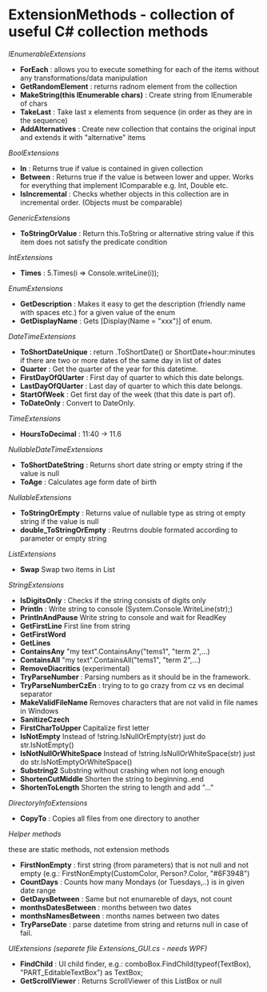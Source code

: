 ExtensionMethods - collection of useful C# collection methods
================

*IEnumerableExtensions*
  * <b>ForEach</b> :  allows you to execute something for each of the items without any transformations/data manipulation 
  * <b>GetRandomElement</b> : returns radnom element from the collection
  * <b>MakeString(this IEnumerable<char> chars)</b> : Create string from IEnumerable of chars
  * <b>TakeLast</b> :  Take last x elements from sequence (in order as they are in the sequence)
  * <b>AddAlternatives</b> :  Create new collection that contains the original input and extends it with "alternative" items

*BoolExtensions*
  * <b>In</b> : Returns true if value is contained in given collection
  * <b>Between</b> : Returns true if the value is between lower and upper. Works for everything that implement IComparable e.g. Int, Double etc.
  * <b>IsIncremental</b> : Checks whether objects in this collection are in incremental order. (Objects must be comparable)

*GenericExtensions*
 * <b>ToStringOrValue</b> : Return this.ToString or alternative string value if this item does not satisfy the predicate condition

*IntExtensions*
  * <b>Times</b> : 5.Times(i => Console.writeLine(i));

*EnumExtensions*
  * <b>GetDescription</b> : Makes it easy to get the description (friendly name with spaces etc.) for a given value of the enum
  * <b>GetDisplayName</b> : Gets [Display(Name = "xxx")] of enum.

*DateTimeExtensions*
 * <b>ToShortDateUnique</b> : return .ToShortDate() or ShortDate+hour:minutes if there are two or more dates of the same day in list of dates
 * <b>Quarter</b> : Get the quarter of the year for this datetime.
 * <b>FirstDayOfQUarter</b> : First day of quarter to which this date belongs.
 * <b>LastDayOfQUarter</b> : Last day of quarter to which this date belongs.
 * <b>StartOfWeek</b> : Get first day of the week (that this date is part of).
 * <b>ToDateOnly</b> : Convert to DateOnly.
 
*TimeExtensions*
 * <b>HoursToDecimal</b> : 11:40 -> 11.6

*NullableDateTimeExtensions*
  * <b>ToShortDateString</b> : Returns short date string or empty string if the value is null
  * <b>ToAge</b> : Calculates age form date of birth

*NullableExtensions*
  * <b>ToStringOrEmpty</b> : Returns value of nullable type as string ot empty string if the value is null
  * <b>double_ToStringOrEmpty</b> : Reutrns double formated according to parameter or empty string

*ListExtensions*
 * <b>Swap</b> Swap two items in List

*StringExtensions*
  * <b>IsDigitsOnly</b> : Checks if the string consists of digits only
  * <b>Println</b> : Write string to console (System.Console.WriteLine(str);)
  * <b>PrintlnAndPause</b> Write string to console and wait for ReadKey
  * <b>GetFirstLine</b> First line from string
  * <b>GetFirstWord</b> 
  * <b>GetLines</b> 
  * <b>ContainsAny</b> "my text".ContainsAny("tems1", "term 2",...)
  * <b>ContainsAll</b> "my text".ContainsAll("tems1", "term 2",...)
  * <b>RemoveDiacritics</b> (experimental)
  * <b>TryParseNumber</b> : Parsing numbers as it should be in the framework.
  * <b>TryParseNumberCzEn</b> : trying to to go crazy from cz vs en decimal separator
  * <b>MakeValidFileName</b>  Removes characters that are not valid in file names in Windows
  * <b>SanitizeCzech</b> 
  * <b>FirstCharToUpper</b> Capitalize first letter
  * <b>IsNotEmpty</b> Instead of !string.IsNullOrEmpty(str) just do str.IsNotEmpty()
  * <b>IsNotNullOrWhiteSpace</b> Instead of !string.IsNullOrWhiteSpace(str) just do str.IsNotEmptyOrWhiteSpace()
  * <b>Substring2</b> Substring without crashing when not long enough
  * <b>ShortenCutMiddle</b> Shorten the string to beginning..end
  * <b>ShortenToLength</b> Shorten the string to length and add "..."


*DirectoryInfoExtensions*
 * <b>CopyTo</b> : Copies all files from one directory to another
 
*Helper methods*

these are static methods, not extension methods
 * <b>FirstNonEmpty</b> : first string (from parameters) that is not null and not empty (e.g.: FirstNonEmpty(CustomColor, Person?.Color, "#6F3948")
 * <b>CountDays</b> : Counts how many Mondays (or Tuesdays,..) is in given date range
 * <b>GetDaysBetween</b> : Same but not enumareble of days, not count
 * <b>monthsDatesBetween</b> : months between two dates
 * <b>monthsNamesBetween</b> : months names between two dates
 * <b>TryParseDate</b> : parse datetime from string and returns null in case of fail.




*UIExtensions (separete file Extensions_GUI.cs - needs WPF)*
  * <b>FindChild</b> : UI child finder, e.g.: comboBox.FindChild(typeof(TextBox), "PART_EditableTextBox") as TextBox;
  * <b>GetScrollViewer</b> : Returns ScrollViewer of this ListBox or null

